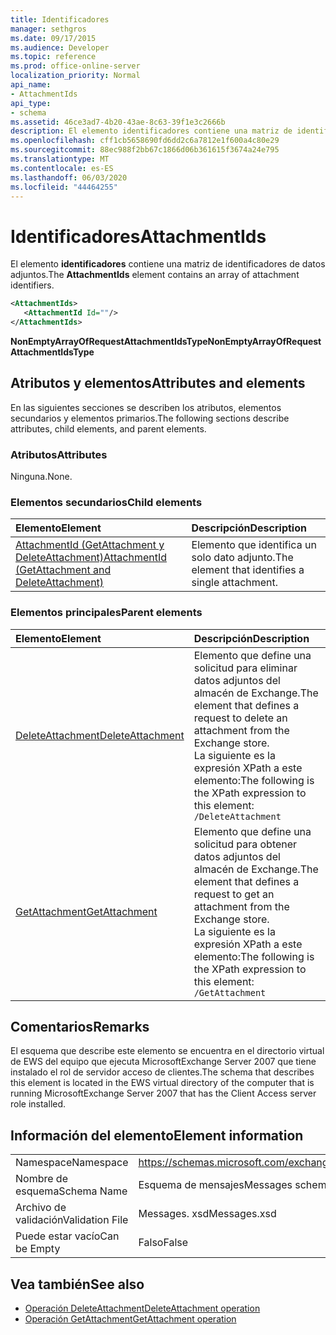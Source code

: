 ```yaml
---
title: Identificadores
manager: sethgros
ms.date: 09/17/2015
ms.audience: Developer
ms.topic: reference
ms.prod: office-online-server
localization_priority: Normal
api_name:
- AttachmentIds
api_type:
- schema
ms.assetid: 46ce3ad7-4b20-43ae-8c63-39f1e3c2666b
description: El elemento identificadores contiene una matriz de identificadores de datos adjuntos.
ms.openlocfilehash: cff1cb5658690fd6dd2c6a7812e1f600a4c80e29
ms.sourcegitcommit: 88ec988f2bb67c1866d06b361615f3674a24e795
ms.translationtype: MT
ms.contentlocale: es-ES
ms.lasthandoff: 06/03/2020
ms.locfileid: "44464255"
---
```

# <a name="attachmentids"></a><span data-ttu-id="6470e-103">Identificadores</span><span class="sxs-lookup"><span data-stu-id="6470e-103">AttachmentIds</span></span>

<span data-ttu-id="6470e-104">El elemento **identificadores** contiene una matriz de identificadores de datos adjuntos.</span><span class="sxs-lookup"><span data-stu-id="6470e-104">The **AttachmentIds** element contains an array of attachment identifiers.</span></span> 
  
```xml
<AttachmentIds>
   <AttachmentId Id=""/>
</AttachmentIds>
```

 <span data-ttu-id="6470e-105">**NonEmptyArrayOfRequestAttachmentIdsType**</span><span class="sxs-lookup"><span data-stu-id="6470e-105">**NonEmptyArrayOfRequestAttachmentIdsType**</span></span>
## <a name="attributes-and-elements"></a><span data-ttu-id="6470e-106">Atributos y elementos</span><span class="sxs-lookup"><span data-stu-id="6470e-106">Attributes and elements</span></span>

<span data-ttu-id="6470e-107">En las siguientes secciones se describen los atributos, elementos secundarios y elementos primarios.</span><span class="sxs-lookup"><span data-stu-id="6470e-107">The following sections describe attributes, child elements, and parent elements.</span></span>
  
### <a name="attributes"></a><span data-ttu-id="6470e-108">Atributos</span><span class="sxs-lookup"><span data-stu-id="6470e-108">Attributes</span></span>

<span data-ttu-id="6470e-109">Ninguna.</span><span class="sxs-lookup"><span data-stu-id="6470e-109">None.</span></span>
  
### <a name="child-elements"></a><span data-ttu-id="6470e-110">Elementos secundarios</span><span class="sxs-lookup"><span data-stu-id="6470e-110">Child elements</span></span>

|<span data-ttu-id="6470e-111">**Elemento**</span><span class="sxs-lookup"><span data-stu-id="6470e-111">**Element**</span></span>|<span data-ttu-id="6470e-112">**Descripción**</span><span class="sxs-lookup"><span data-stu-id="6470e-112">**Description**</span></span>|
|:-----|:-----|
|[<span data-ttu-id="6470e-113">AttachmentId (GetAttachment y DeleteAttachment)</span><span class="sxs-lookup"><span data-stu-id="6470e-113">AttachmentId (GetAttachment and DeleteAttachment)</span></span>](attachmentid-getattachment-and-deleteattachment.md) <br/> |<span data-ttu-id="6470e-114">Elemento que identifica un solo dato adjunto.</span><span class="sxs-lookup"><span data-stu-id="6470e-114">The element that identifies a single attachment.</span></span>  <br/> |
   
### <a name="parent-elements"></a><span data-ttu-id="6470e-115">Elementos principales</span><span class="sxs-lookup"><span data-stu-id="6470e-115">Parent elements</span></span>

|<span data-ttu-id="6470e-116">**Elemento**</span><span class="sxs-lookup"><span data-stu-id="6470e-116">**Element**</span></span>|<span data-ttu-id="6470e-117">**Descripción**</span><span class="sxs-lookup"><span data-stu-id="6470e-117">**Description**</span></span>|
|:-----|:-----|
|[<span data-ttu-id="6470e-118">DeleteAttachment</span><span class="sxs-lookup"><span data-stu-id="6470e-118">DeleteAttachment</span></span>](deleteattachment.md) <br/> |<span data-ttu-id="6470e-119">Elemento que define una solicitud para eliminar datos adjuntos del almacén de Exchange.</span><span class="sxs-lookup"><span data-stu-id="6470e-119">The element that defines a request to delete an attachment from the Exchange store.</span></span>  <br/> <span data-ttu-id="6470e-120">La siguiente es la expresión XPath a este elemento:</span><span class="sxs-lookup"><span data-stu-id="6470e-120">The following is the XPath expression to this element:</span></span>  <br/>  `/DeleteAttachment` <br/> |
|[<span data-ttu-id="6470e-121">GetAttachment</span><span class="sxs-lookup"><span data-stu-id="6470e-121">GetAttachment</span></span>](getattachment.md) <br/> |<span data-ttu-id="6470e-122">Elemento que define una solicitud para obtener datos adjuntos del almacén de Exchange.</span><span class="sxs-lookup"><span data-stu-id="6470e-122">The element that defines a request to get an attachment from the Exchange store.</span></span>  <br/> <span data-ttu-id="6470e-123">La siguiente es la expresión XPath a este elemento:</span><span class="sxs-lookup"><span data-stu-id="6470e-123">The following is the XPath expression to this element:</span></span>  <br/>  `/GetAttachment` <br/> |
   
## <a name="remarks"></a><span data-ttu-id="6470e-124">Comentarios</span><span class="sxs-lookup"><span data-stu-id="6470e-124">Remarks</span></span>

<span data-ttu-id="6470e-125">El esquema que describe este elemento se encuentra en el directorio virtual de EWS del equipo que ejecuta MicrosoftExchange Server 2007 que tiene instalado el rol de servidor acceso de clientes.</span><span class="sxs-lookup"><span data-stu-id="6470e-125">The schema that describes this element is located in the EWS virtual directory of the computer that is running MicrosoftExchange Server 2007 that has the Client Access server role installed.</span></span>
  
## <a name="element-information"></a><span data-ttu-id="6470e-126">Información del elemento</span><span class="sxs-lookup"><span data-stu-id="6470e-126">Element information</span></span>

|||
|:-----|:-----|
|<span data-ttu-id="6470e-127">Namespace</span><span class="sxs-lookup"><span data-stu-id="6470e-127">Namespace</span></span>  <br/> |https://schemas.microsoft.com/exchange/services/2006/messages  <br/> |
|<span data-ttu-id="6470e-128">Nombre de esquema</span><span class="sxs-lookup"><span data-stu-id="6470e-128">Schema Name</span></span>  <br/> |<span data-ttu-id="6470e-129">Esquema de mensajes</span><span class="sxs-lookup"><span data-stu-id="6470e-129">Messages schema</span></span>  <br/> |
|<span data-ttu-id="6470e-130">Archivo de validación</span><span class="sxs-lookup"><span data-stu-id="6470e-130">Validation File</span></span>  <br/> |<span data-ttu-id="6470e-131">Messages. xsd</span><span class="sxs-lookup"><span data-stu-id="6470e-131">Messages.xsd</span></span>  <br/> |
|<span data-ttu-id="6470e-132">Puede estar vacío</span><span class="sxs-lookup"><span data-stu-id="6470e-132">Can be Empty</span></span>  <br/> |<span data-ttu-id="6470e-133">Falso</span><span class="sxs-lookup"><span data-stu-id="6470e-133">False</span></span>  <br/> |
   
## <a name="see-also"></a><span data-ttu-id="6470e-134">Vea también</span><span class="sxs-lookup"><span data-stu-id="6470e-134">See also</span></span>

- [<span data-ttu-id="6470e-135">Operación DeleteAttachment</span><span class="sxs-lookup"><span data-stu-id="6470e-135">DeleteAttachment operation</span></span>](deleteattachment-operation.md)
- [<span data-ttu-id="6470e-136">Operación GetAttachment</span><span class="sxs-lookup"><span data-stu-id="6470e-136">GetAttachment operation</span></span>](getattachment-operation.md)

